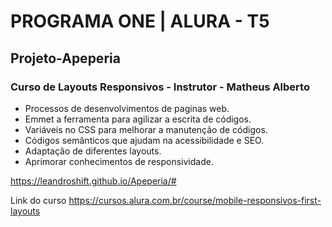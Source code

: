 # PROGRAMA ONE | ALURA - T5



## Projeto-Apeperia



### Curso de Layouts Responsivos - Instrutor - Matheus Alberto 



* Processos de desenvolvimentos de paginas web.
* Emmet a ferramenta para agilizar a escrita de códigos.
* Variáveis no CSS para melhorar a manutenção de códigos.
* Códigos semânticos que ajudam na acessibilidade e SEO.
* Adaptação de diferentes layouts.
* Aprimorar conhecimentos de responsividade.
 

https://leandroshift.github.io/Apeperia/#  


Link do curso
   https://cursos.alura.com.br/course/mobile-responsivos-first-layouts

